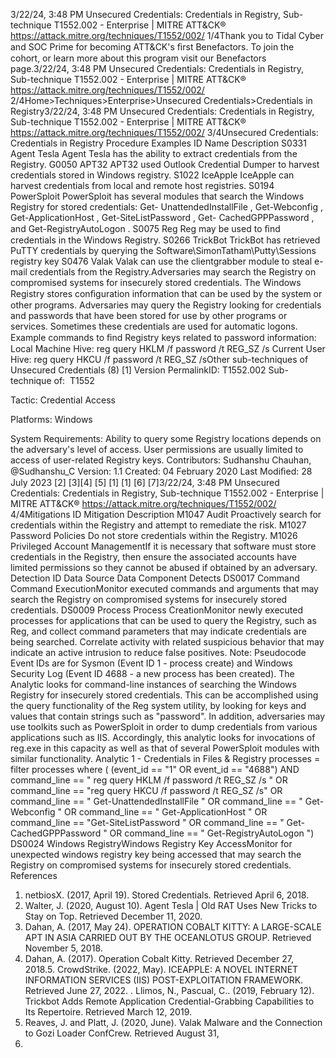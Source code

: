 3/22/24, 3:48 PM Unsecured Credentials: Credentials in Registry, Sub-technique T1552.002 - Enterprise | MITRE ATT&CK®
https://attack.mitre.org/techniques/T1552/002/ 1/4Thank you to Tidal Cyber and SOC Prime for becoming ATT&CK's ﬁrst Benefactors. To join the cohort, or learn more about this program visit our
Benefactors page.3/22/24, 3:48 PM Unsecured Credentials: Credentials in Registry, Sub-technique T1552.002 - Enterprise | MITRE ATT&CK®
https://attack.mitre.org/techniques/T1552/002/ 2/4Home>Techniques>Enterprise>Unsecured Credentials>Credentials in Registry3/22/24, 3:48 PM Unsecured Credentials: Credentials in Registry, Sub-technique T1552.002 - Enterprise | MITRE ATT&CK®
https://attack.mitre.org/techniques/T1552/002/ 3/4Unsecured Credentials: Credentials in Registry
Procedure Examples
ID Name Description
S0331 Agent Tesla Agent Tesla has the ability to extract credentials from the Registry.
G0050 APT32 APT32 used Outlook Credential Dumper to harvest credentials stored in Windows registry.
S1022 IceApple IceApple can harvest credentials from local and remote host registries.
S0194 PowerSploit PowerSploit has several modules that search the Windows Registry for stored credentials: Get-
UnattendedInstallFile , Get-Webconfig , Get-ApplicationHost , Get-SiteListPassword , Get-
CachedGPPPassword , and Get-RegistryAutoLogon .
S0075 Reg Reg may be used to ﬁnd credentials in the Windows Registry.
S0266 TrickBot TrickBot has retrieved PuTTY credentials by querying the Software\SimonTatham\Putty\Sessions registry
key 
S0476 Valak Valak can use the clientgrabber module to steal e-mail credentials from the Registry.Adversaries may search the Registry on compromised systems for insecurely stored credentials. The Windows Registry stores conﬁguration
information that can be used by the system or other programs. Adversaries may query the Registry looking for credentials and passwords
that have been stored for use by other programs or services. Sometimes these credentials are used for automatic logons.
Example commands to ﬁnd Registry keys related to password information: 
Local Machine Hive: reg query HKLM /f password /t REG\_SZ /s
Current User Hive: reg query HKCU /f password /t REG\_SZ /sOther sub-techniques of Unsecured Credentials (8)
[1]
Version PermalinkID: T1552.002
Sub-technique of:  T1552

Tactic: Credential Access

Platforms: Windows

System Requirements: Ability to query some Registry locations depends on the adversary's level of access. User permissions are
usually limited to access of user-related Registry keys.
Contributors: Sudhanshu Chauhan, @Sudhanshu\_C
Version: 1.1
Created: 04 February 2020
Last Modiﬁed: 28 July 2023
[2]
[3][4]
[5]
[1]
[1]
[6]
[7]3/22/24, 3:48 PM Unsecured Credentials: Credentials in Registry, Sub-technique T1552.002 - Enterprise | MITRE ATT&CK®
https://attack.mitre.org/techniques/T1552/002/ 4/4Mitigations
ID Mitigation Description
M1047 Audit Proactively search for credentials within the Registry and attempt to remediate the risk.
M1027 Password Policies Do not store credentials within the Registry.
M1026 Privileged Account
ManagementIf it is necessary that software must store credentials in the Registry, then ensure the associated
accounts have limited permissions so they cannot be abused if obtained by an adversary.
Detection
ID Data Source Data Component Detects
DS0017 Command Command
ExecutionMonitor executed commands and arguments that may search the Registry on
compromised systems for insecurely stored credentials.
DS0009 Process Process
CreationMonitor newly executed processes for applications that can be used to query the
Registry, such as Reg, and collect command parameters that may indicate credentials
are being searched. Correlate activity with related suspicious behavior that may
indicate an active intrusion to reduce false positives.
Note: Pseudocode Event IDs are for Sysmon (Event ID 1 - process create) and
Windows Security Log (Event ID 4688 - a new process has been created). The Analytic
looks for command-line instances of searching the Windows Registry for insecurely
stored credentials. This can be accomplished using the query functionality of the Reg
system utility, by looking for keys and values that contain strings such as "password".
In addition, adversaries may use toolkits such as PowerSploit in order to dump
credentials from various applications such as IIS. Accordingly, this analytic looks for
invocations of reg.exe in this capacity as well as that of several PowerSploit modules
with similar functionality.
Analytic 1 - Credentials in Files & Registry
processes = filter processes where ( (event\_id == "1" OR event\_id ==
"4688") AND command\_line == " reg query HKLM /f password /t REG\_SZ /s " OR
command\_line == "reg query HKCU /f password /t REG\_SZ /s" OR
command\_line == " Get-UnattendedInstallFile " OR command\_line == " Get-
Webconfig " OR command\_line == " Get-ApplicationHost " OR command\_line ==
"Get-SiteListPassword " OR command\_line == " Get-CachedGPPPassword " OR
command\_line == " Get-RegistryAutoLogon ")
DS0024 Windows RegistryWindows
Registry Key
AccessMonitor for unexpected windows registry key being accessed that may search the
Registry on compromised systems for insecurely stored credentials.
References
1. netbiosX. (2017, April 19). Stored Credentials. Retrieved April
6, 2018.
2. Walter, J. (2020, August 10). Agent Tesla | Old RAT Uses New
Tricks to Stay on Top. Retrieved December 11, 2020.
3. Dahan, A. (2017, May 24). OPERATION COBALT KITTY: A
LARGE-SCALE APT IN ASIA CARRIED OUT BY THE
OCEANLOTUS GROUP. Retrieved November 5, 2018.
4. Dahan, A. (2017). Operation Cobalt Kitty. Retrieved December
27, 2018.5. CrowdStrike. (2022, May). ICEAPPLE: A NOVEL INTERNET
INFORMATION SERVICES (IIS) POST-EXPLOITATION
FRAMEWORK. Retrieved June 27, 2022.
. Llimos, N., Pascual, C.. (2019, February 12). Trickbot Adds
Remote Application Credential-Grabbing Capabilities to Its
Repertoire. Retrieved March 12, 2019.
7. Reaves, J. and Platt, J. (2020, June). Valak Malware and the
Connection to Gozi Loader ConfCrew. Retrieved August 31,
2020.